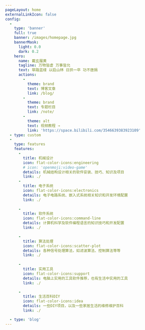 ```yaml
---
pageLayout: home
externalLinkIcon: false
config:
  -
    type: 'banner'
    full: true
    banner: /images/homepage.jpg
    bannerMask:
      light: 0.0
      dark: 0.2
    hero:
      name: 戴玄履黄
      tagline: 万物皆虚 万事皆允
      text: 筚路蓝缕 以启山林 日拱一卒 功不唐捐
      actions:
        -
          theme: brand
          text: 博客文章
          link: /blog/        
        -
          theme: brand
          text: 专题栏目
          link: /note/
        -
          theme: alt
          text: 视频教程 →
          link: 'https://space.bilibili.com/3546639383923109'
  - type: custom   
  - 
    type: features
    features:
      -
        title: 机械设计
        icon: flat-color-icons:engineering
        # icon: 'openmoji:video-game'
        details: 机械结构设计相关的软件安装、技巧、知识及项目
        link: ./
      -
        title: 电子系统
        icon: flat-color-icons:electronics
        details: 电子电路系统、嵌入式系统相关知识和开发环境配置
        link: ./
      
      -
        title: 软件系统
        icon: flat-color-icons:command-line
        details: 计算机科学及软件编程语言的知识技巧和开发配置
        link: ./

      -
        title: 算法处理
        icon: flat-color-icons:scatter-plot
        details: 各种信号处理算法，如滤波算法、控制算法等等
        link: ./
      
      -
        title: 实用工具
        icon: flat-color-icons:support
        details: 电脑上实用的工具软件推荐，也有生活中实用的工具
        link: ./

      -
        title: 生活百科DIY
        icon: flat-color-icons:idea
        details: 一些DIY项目，以及一些家居生活的维修维护百科
        link: ./

  - type: 'blog'  
---
```

<!-- ::: center
# **快速导航**
::: -->